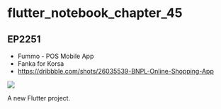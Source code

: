 # flutter_notebook_chapter_45

## EP2251

- Fummo - POS Mobile App
- Fanka for Korsa
- https://dribbble.com/shots/26035539-BNPL-Online-Shopping-App

<img src="https://cdn.dribbble.com/userupload/43349022/file/original-afb145b72eeb13db20d151602191c9ad.png?resize=1905x1489&vertical=center">



A new Flutter project.
